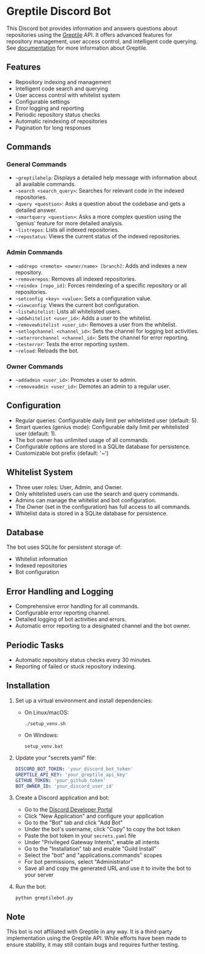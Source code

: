 # Greptile Discord Bot

This Discord bot provides information and answers questions about repositories using the [Greptile](https://greptile.com) API. It offers advanced features for repository management, user access control, and intelligent code querying. See [documentation](https://docs.greptile.com/prompt-guide) for more information about Greptile.

## Features

- Repository indexing and management
- Intelligent code search and querying
- User access control with whitelist system
- Configurable settings
- Error logging and reporting
- Periodic repository status checks
- Automatic reindexing of repositories
- Pagination for long responses

## Commands

### General Commands

- `~greptilehelp`: Displays a detailed help message with information about all available commands.
- `~search <search_query>`: Searches for relevant code in the indexed repositories.
- `~query <question>`: Asks a question about the codebase and gets a detailed answer.
- `~smartquery <question>`: Asks a more complex question using the 'genius' feature for more detailed analysis.
- `~listrepos`: Lists all indexed repositories.
- `~repostatus`: Views the current status of the indexed repositories.

### Admin Commands

- `~addrepo <remote> <owner/name> [branch]`: Adds and indexes a new repository.
- `~removerepos`: Removes all indexed repositories.
- `~reindex [repo_id]`: Forces reindexing of a specific repository or all repositories.
- `~setconfig <key> <value>`: Sets a configuration value.
- `~viewconfig`: Views the current bot configuration.
- `~listwhitelist`: Lists all whitelisted users.
- `~addwhitelist <user_id>`: Adds a user to the whitelist.
- `~removewhitelist <user_id>`: Removes a user from the whitelist.
- `~setlogchannel <channel_id>`: Sets the channel for logging bot activities.
- `~seterrorchannel <channel_id>`: Sets the channel for error reporting.
- `~testerror`: Tests the error reporting system.
- `~reload`: Reloads the bot.

### Owner Commands

- `~addadmin <user_id>`: Promotes a user to admin.
- `~removeadmin <user_id>`: Demotes an admin to a regular user.

## Configuration

- Regular queries: Configurable daily limit per whitelisted user (default: 5).
- Smart queries (genius mode): Configurable daily limit per whitelisted user (default: 1).
- The bot owner has unlimited usage of all commands.
- Configurable options are stored in a SQLite database for persistence.
- Customizable bot prefix (default: '~')

## Whitelist System

- Three user roles: User, Admin, and Owner.
- Only whitelisted users can use the search and query commands.
- Admins can manage the whitelist and bot configuration.
- The Owner (set in the configuration) has full access to all commands.
- Whitelist data is stored in a SQLite database for persistence.

## Database

The bot uses SQLite for persistent storage of:
- Whitelist information
- Indexed repositories
- Bot configuration

## Error Handling and Logging

- Comprehensive error handling for all commands.
- Configurable error reporting channel.
- Detailed logging of bot activities and errors.
- Automatic error reporting to a designated channel and the bot owner.

## Periodic Tasks

- Automatic repository status checks every 30 minutes.
- Reporting of failed or stuck repository indexing.

## Installation

1. Set up a virtual environment and install dependencies:
   - On Linux/macOS:
     ```
     ./setup_venv.sh
     ```
   - On Windows:
     ```
     setup_venv.bat
     ```

2. Update your "secrets.yaml" file:
   ```yaml
   DISCORD_BOT_TOKEN: 'your_discord_bot_token'
   GREPTILE_API_KEY: 'your_greptile_api_key'
   GITHUB_TOKEN: 'your_github_token'
   BOT_OWNER_ID: 'your_discord_user_id'
   ```


3. Create a Discord application and bot:
   - Go to the [Discord Developer Portal](https://discord.com/developers/applications)
   - Click "New Application" and configure your application
   - Go to the "Bot" tab and click "Add Bot"
   - Under the bot's username, click "Copy" to copy the bot token
   - Paste the bot token in your `secrets.yaml` file
   - Under "Privileged Gateway Intents", enable all intents
   - Go to the "Installation" tab and enable "Guild Install"
   - Select the "bot" and "applications.commands" scopes 
   - For bot permissions, select "Administrator"
   - Save all and copy the generated URL and use it to invite the bot to your server

4. Run the bot:
   ```
   python greptilebot.py
   ```

## Note

This bot is not affiliated with Greptile in any way. It is a third-party implementation using the Greptile API. While efforts have been made to ensure stability, it may still contain bugs and requires further testing.